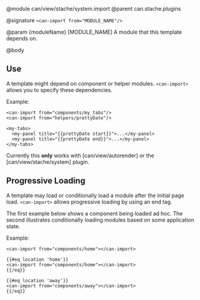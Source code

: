 @module can/view/stache/system.import <can-import>
@parent can.stache.plugins

@signature `<can-import from="MODULE_NAME"/>`

@param {moduleName} [MODULE_NAME] A module that this template depends on.

@body

## Use

A template might depend on component or helper modules. `<can-import>` allows
you to specify these dependencies.

Example:

```
<can-import from="components/my_tabs"/>
<can-import from="helpers/prettyDate"/>

<my-tabs>
  <my-panel title="{{prettyDate start}}">...</my-panel>
  <my-panel title="{{prettyDate end}}">...</my-panel>
</my-tabs>
```

Currently this __only__ works with [can/view/autorender] or the [can/view/stache/system] plugin.

## Progressive Loading

A template may load or conditionally load a module after the initial page load. `<can-import>` allows progressive loading by using an end tag.

The first example below shows a component being loaded ad hoc. The second illustrates conditionally loading modules based on some application state.

Example:

```
<can-import from="components/home"></can-import>
```

```
{{#eq location 'home'}}
<can-import from="components/home"></can-import>
{{/eq}}

{{#eq location 'away'}}
<can-import from="components/away"></can-import>
{{/eq}}
```